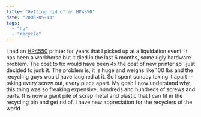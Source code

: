 ```yaml
---
title: "Getting rid of an HP4550"
date: "2008-05-13"
tags: 
  - "hp"
  - "recycle"
---
```


I had an [HP4550](http://h20000.www2.hp.com/bizsupport/TechSupport/DocumentIndex.jsp?contentType=SupportManual&lang=en&cc=us&docIndexId=64179&taskId=101&prodTypeId=18972&prodSeriesId=27901) printer for years that I picked up at a liquidation event. It has been a workhorse but it died in the last 6 months, some ugly hardware problem. The cost to fix would have been 4x the cost of new printer so I just decided to junk it. The problem is, it is huge and weighs like 100 lbs and the recycling guys would have laughed at it. So I spent sunday taking it apart -- taking every screw out, every piece apart. My gosh I now understand why this thing was so freaking expensive, hundreds and hundreds of screws and parts. It is now a giant pile of scrap metal and plastic that I can fit in the recycling bin and get rid of. I have new appreciation for the recyclers of the world.
